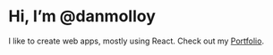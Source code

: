 # Hi, I’m @danmolloy

I like to create web apps, mostly using React. Check out my [Portfolio](https://portfolio-site-phi-lyart.vercel.app/).

<!---
danmolloy/danmolloy is a ✨ special ✨ repository because its `README.md` (this file) appears on your GitHub profile.
You can click the Preview link to take a look at your changes.
--->
